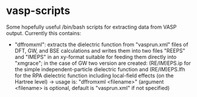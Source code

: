 # vasp-scripts
Some hopefully useful /bin/bash scripts for extracting data from VASP output.
Currently this contains:

- "dffromxml":       extracts the dielectric function from "vasprun.xml" files
                     of DFT, GW, and BSE calculations and writes them into two
                     files "REEPS" and "IMEPS" in an xy-format suitable for
                     feeding them directly into "xmgrace"; in the case of GW
                     two version are created: (RE/IM)EPS.ip for the simple
                     independent-particle dielectric function and (RE/IM)EPS.lfh
                     for the RPA dielectric function including local-field
                     effects (on the Hartree level) -> usage is:
                            "dffromxml \<filename\>"
                        (argument \<filename\> is optional, default is
                        "vasprun.xml" if not specified)
